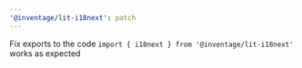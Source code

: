 ```yaml
---
'@inventage/lit-i18next': patch
---
```


Fix exports to the code `import { i18next } from '@inventage/lit-i18next'` works as expected
